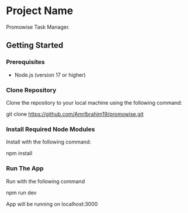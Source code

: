 # Project Name

Promowise Task Manager.

## Getting Started

### Prerequisites

- Node.js (version 17 or higher)

### Clone Repository

Clone the repository to your local machine using the following command:

git clone https://github.com/AmrIbrahim19/promowise.git

### Install Required Node Modules

Install with the following command:

npm install

### Run The App

Run with the following command

npm run dev

App will be running on localhost:3000

